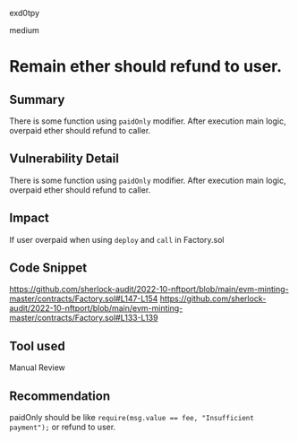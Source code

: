 exd0tpy

medium

# Remain ether should refund to user.

## Summary
There is some function using `paidOnly` modifier. After execution main logic, overpaid ether should refund to caller.

## Vulnerability Detail
There is some function using `paidOnly` modifier. After execution main logic, overpaid ether should refund to caller.

## Impact
If user overpaid when using `deploy` and `call` in Factory.sol
## Code Snippet
https://github.com/sherlock-audit/2022-10-nftport/blob/main/evm-minting-master/contracts/Factory.sol#L147-L154
https://github.com/sherlock-audit/2022-10-nftport/blob/main/evm-minting-master/contracts/Factory.sol#L133-L139
## Tool used

Manual Review

## Recommendation
paidOnly should be like `require(msg.value == fee, "Insufficient payment");` or refund to user.